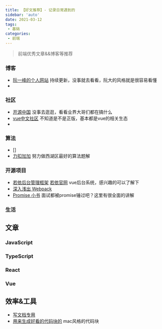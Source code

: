 ```yaml
---
title: 【好文推荐】- 记录日常遇到的
sidebar: 'auto'
date: 2021-03-12
tags:
 - 基础
categories:
 - 前端
---
```


> 前端优秀文章&&博客等推荐
<!-- more -->
### 博客
- [阮一峰的个人网站](http://www.ruanyifeng.com/home.html)  持续更新，没事就去看看，阮大的风格就是很容易看懂
- 

### 社区
- [开源中国](https://www.oschina.net/project) 没事去逛逛，看看业界大哥们都在搞什么
- [vue中文社区](https://vue-js.com/) 不知道是不是正版，基本都是vue的相关生态
- 

### 算法
- []
- [力扣加加](https://leetcode-solution.cn/)  努力做西湖区最好的算法题解

### 开源项目
- [若依后台管理框架](http://vue.ruoyi.vip/index) [若依官网](http://ruoyi.vip/) vue后台系统，感兴趣的可以了解下
- [深入浅出 Webpack](https://webpack.wuhaolin.cn/)
- [Promise 小书](http://liubin.org/promises-book/#introduction) 面试都被promise锤过吧？这里有很全面的讲解

### 生活


## 文章

### JavaScript

### TypeScript

### React

### Vue

## 效率&工具
- [写文档专用](https://www.docz.site/)
- [用来生成好看的代码块的](https://carbon.now.sh/)   mac风格的代码块

